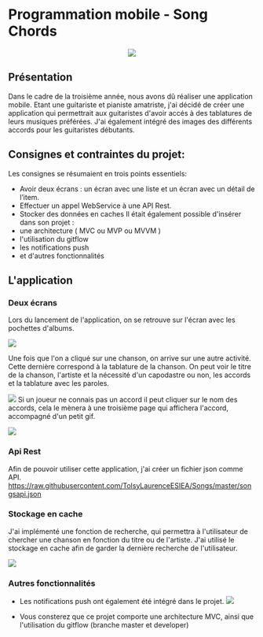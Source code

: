 # Programmation mobile - Song Chords 
<p align="center">
<img src="https://thumbs.gfycat.com/FirsthandCalculatingHermitcrab-max-1mb.gif">
</p>

## Présentation 
Dans le cadre de la troisième année, nous avons dû réaliser une application mobile.
Etant une guitariste et pianiste amatriste, j'ai décidé de créer une application qui permettrait aux guitaristes d'avoir accés à des tablatures de leurs musiques préférées. J'ai également intégré des images des différents accords pour les guitaristes débutants. 

## Consignes et contraintes du projet:
Les consignes se résumaient en trois points essentiels:
* Avoir deux écrans : un écran avec une liste et un écran avec un détail de l’item.
* Effectuer un appel WebService à une API Rest.
* Stocker des données en caches
Il était également possible d'insérer dans son projet :
* une architecture ( MVC ou MVP ou MVVM )
*  l'utilisation du gitflow
* les notifications push
* et d'autres fonctionnalités

## L'application
### Deux écrans

Lors du lancement de l'application, on se retrouve sur l'écran avec les pochettes d'albums.

![](https://raw.githubusercontent.com/TolsyLaurenceESIEA/gif/master/recyclerview.gif)

Une fois que l'on a cliqué sur une chanson, on arrive sur une autre activité. Cette dernière correspond à la tablature de la chanson. On peut voir le titre de la chanson, l'artiste et la nécessité d'un capodastre ou non, les accords et la tablature avec les paroles.

![](https://raw.githubusercontent.com/TolsyLaurenceESIEA/gif/master/tabactivity.gif)
Si un joueur ne connais pas un accord il peut cliquer sur le nom des accords, cela le mènera à une troisième page qui affichera l'accord, accompagné d'un petit gif.

![](https://raw.githubusercontent.com/TolsyLaurenceESIEA/gif/master/chordactivity.gif)
### Api Rest
Afin de pouvoir utiliser cette application, j'ai créer un fichier json comme API.
<https://raw.githubusercontent.com/TolsyLaurenceESIEA/Songs/master/songsapi.json>

### Stockage en cache

J'ai implémenté une fonction de recherche, qui permettra à l'utilisateur de chercher une chanson en fonction du titre ou de l'artiste.
J'ai utilisé le stockage en cache afin de garder la dernière recherche de l'utilisateur.

![](https://raw.githubusercontent.com/TolsyLaurenceESIEA/gif/master/Researchactivity.gif)

### Autres fonctionnalités

* Les notifications push ont également été intégré dans le projet.
![](https://raw.githubusercontent.com/TolsyLaurenceESIEA/gif/master/notif.png)

* Vous consterez que ce projet comporte une architecture MVC, ainsi que l'utilisation du gitflow (branche master et developer)



